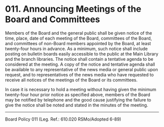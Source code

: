 # 011. Announcing Meetings of the Board and Committees

Members of the Board and the general public shall be given notice of the time, place, date of each meeting of the Board, committees of the Board, and committees of non-Board members appointed by the Board, at least twenty-four hours in advance. As a minimum, such notice shall include posting on bulletin boards easily accessible to the public at the Main Library and the branch libraries. The notice shall contain a tentative agenda to be considered at the meeting. A copy of the notice and tentative agenda shall be available to any representative of the news media or general public upon request, and to representatives of the news media who have requested to receive all notices of the meetings of the Board or its committees.

In case it is necessary to hold a meeting without having given the minimum twenty-four hour prior notice as specified above, members of the Board may be notified by telephone and the good cause justifying the failure to give the notice shall be noted and stated in the minutes of the meeting.

---

Board Policy 011 (Leg. Ref.: 610.020 RSMo/Adopted 6-89)
